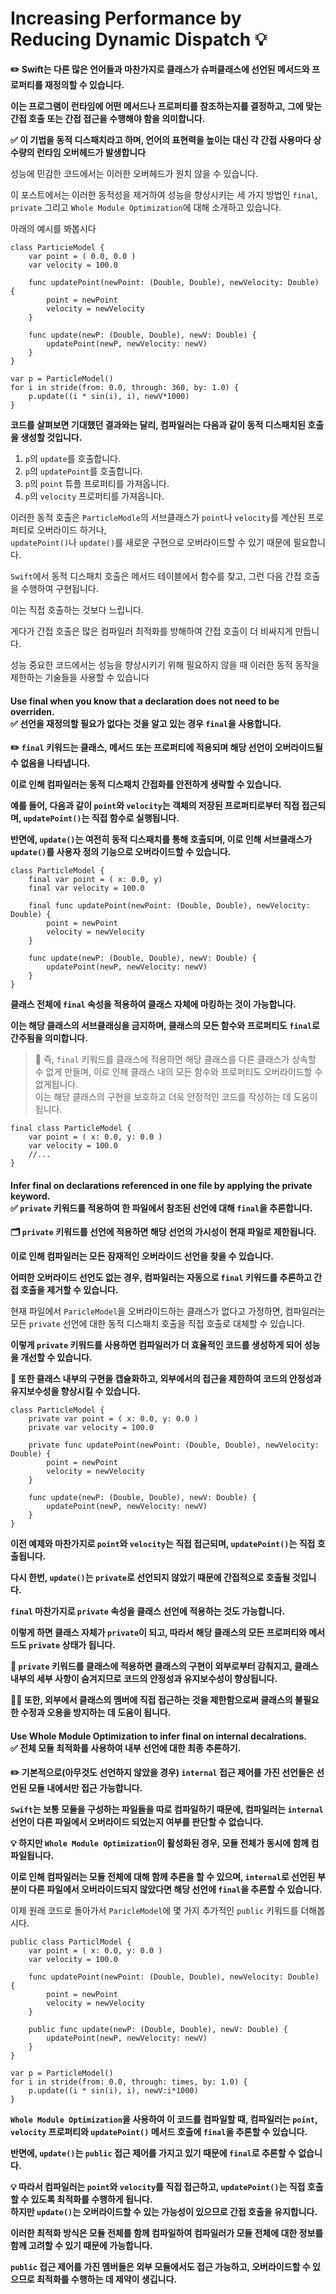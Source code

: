 # Increasing Performance by Reducing Dynamic Dispatch 💡</br>

**✏️ Swift는 다른 많은 언어들과 마찬가지로 클래스가 슈퍼클래스에 선언된 메서드와 프로퍼티를 재정의할 수 있습니다.**</br>

**이는 프로그램이 런타임에 어떤 메서드나 프로퍼티를 참조하는지를 결정하고, 그에 맞는 간접 호출 또는 간접 접근을 수행해야 함을 의미합니다.**</br>

**✅ 이 기법을 동적 디스패치라고 하며, 언어의 표현력을 높이는 대신 각 간접 사용마다 상수량의 런타임 오버헤드가 발생합니다**</br>

성능에 민감한 코드에서는 이러한 오버헤드가 원치 않을 수 있습니다.</br>

이 포스트에서는 이러한 동적성을 제거하여 성능을 향상시키는 세 가지 방법인 `final`, `private` 그리고 `Whole Module Optimization`에 대해 소개하고 있습니다.</br>

아래의 예시를 봐봅시다</br>

```swift!
class ParticieModel {
    var point = ( 0.0, 0.0 )
    var velocity = 100.0
    
    func updatePoint(newPoint: (Double, Double), newVelocity: Double) {
        point = newPoint
        velocity = newVelocity
    }
    
    func update(newP: (Double, Double), newV: Double) {
        updatePoint(newP, newVelocity: newV)
    }
}

var p = ParticleModel()
for i in stride(from: 0.0, through: 360, by: 1.0) {
    p.update((i * sin(i), i), newV*1000)
}
```

**코드를 살펴보면 기대했던 결과와는 달리, 컴파일러는 다음과 같이 동적 디스패치된 호출을 생성할 것입니다.**

1. `p`의 `update`를 호출합니다.
2. `p`의 `updatePoint`를 호출합니다.
3. `p`의 `point` 튜플 프로퍼티를 가져옵니다.
4. `p`의 `velocity` 프로퍼티를 가져옵니다.</br>

이러한 동적 호출은 `ParticleModle`의 서브클래스가 `point`나 `velocity`를 계산된 프로퍼티로 오버라이드 하거나,</br>`updatePoint()`나 `update()`를 새로운 구현으로 오버라이드할 수 있기 때문에 필요합니다.</br>

`Swift`에서 동적 디스패치 호출은 메서드 테이블에서 함수를 찾고, 그런 다음 간접 호출을 수행하여 구현됩니다.</br>

이는 직접 호출하는 것보다 느립니다.</br>

게다가 간접 호출은 많은 컴파일러 최적화를 방해하여 간접 호출이 더 비싸지게 만듭니다.</br>

성능 중요한 코드에서는 성능을 향상시키기 위해 필요하지 않을 때 이러한 동적 동작을 제한하는 기술들을 사용할 수 있습니다</br>

#### Use final when you know that a declaration does not need to be overriden.</br>✅ 선언을 재정의할 필요가 없다는 것을 알고 있는 경우 `final`을 사용합니다.</br>

**✏️ `final` 키워드는 클래스, 메서드 또는 프로퍼티에 적용되며 해당 선언이 오버라이드될 수 없음을 나타냅니다.**</br>

**이로 인해 컴파일러는 동적 디스패치 간접화를 안전하게 생략할 수 있습니다.**</br>

**예를 들어, 다음과 같이 `point`와 `velocity`는 객체의 저장된 프로퍼티로부터 직접 접근되며, `updatePoint()`는 직접 함수로 실행됩니다.**</br>

**반면에, `update()`는 여전히 동적 디스패치를 통해 호출되며, 이로 인해 서브클래스가 `update()`를 사용자 정의 기능으로 오버라이드할 수 있습니다.**</br>

```swift!
class ParticleModel {
    final var point = ( x: 0.0, y)
    final var velocity = 100.0
    
    final func updatePoint(newPoint: (Double, Double), newVelocity: Double) {
        point = newPoint
        velocity = newVelocity
    }
    
    func update(newP: (Double, Double), newV: Double) {
        updatePoint(newP, newVelocity: newV)
    }
}
```

**클래스 전체에 `final` 속성을 적용하여 클래스 자체에 마킹하는 것이 가능합니다.**</br>

**이는 해당 클래스의 서브클래싱을 금지하며, 클래스의 모든 함수와 프로퍼티도 `final`로 간주됨을 의미합니다.**</br>

> 📌 즉, `final` 키워드를 클래스에 적용하면 해당 클래스를 다른 클래스가 상속할 수 없게 만들며, 이로 인해 클래스 내의 모든 함수와 프로퍼티도 오버라이드할 수 없게됩니다.</br>
> 이는 해당 클래스의 구현을 보호하고 더욱 안정적인 코드를 작성하는 데 도움이 됩니다.</br>

```swift!
final class ParticleModel {
    var point = ( x: 0.0, y: 0.0 )
    var velocity = 100.0
    //...
}
```

#### Infer final on declarations referenced in one file by applying the private keyword.</br>✅ `private` 키워드를 적용하여 한 파일에서 참조된 선언에 대해 `final`을 추론합니다.</br>

**🗂️ `private` 키워드를 선언에 적용하면 해당 선언의 가시성이 현재 파일로 제한됩니다.**</br>

**이로 인해 컴파일러는 모든 잠재적인 오버라이드 선언을 찾을 수 있습니다.**</br>

**어떠한 오버라이드 선언도 없는 경우, 컴파일러는 자동으로 `final` 키워드를 추론하고 간접 호출을 제거할 수 있습니다.**</br>

현재 파일에서 `ParicleModel`을 오버라이드하는 클래스가 없다고 가정하면, 컴파일러는 모든 `private` 선언에 대한 동적 디스패치 호출을 직접 호출로 대체할 수 있습니다.</br>

**이렇게 `private` 키워드를 사용하면 컴파일러가 더 효율적인 코드를 생성하게 되어 성능을 개선할 수 있습니다.**</br>

**💊 또한 클래스 내부의 구현을 캡슐화하고, 외부에서의 접근을 제한하여 코드의 안정성과 유지보수성을 향상시킬 수 있습니다.**</br>

```swift!
class ParticleModel {
    private var point = ( x: 0.0, y: 0.0 )
    private var velocity = 100.0
    
    private func updatePoint(newPoint: (Double, Double), newVelocity: Double) {
        point = newPoint
        velocity = newVelocity
    }
    
    func update(newP: (Double, Double), newV: Double) {
        updatePoint(newP, newVelocity: newV)
    }
}
```

**이전 예제와 마찬가지로 `point`와 `velocity`는 직접 접근되며, `updatePoint()`는 직접 호출됩니다.**</br>

**다시 한번, `update()`는 `private`로 선언되지 않았기 때문에 간접적으로 호출될 것입니다.**</br>

**`final` 마찬가지로 `private` 속성을 클래스 선언에 적용하는 것도 가능합니다.**</br>

**이렇게 하면 클래스 자체가 `private`이 되고, 따라서 해당 클래스의 모든 프로퍼티와 메서드도 `private` 상태가 됩니다.**</br>

**💊 `private` 키워드를 클래스에 적용하면 클래스의 구현이 외부로부터 감춰지고, 클래스 내부의 세부 사항이 숨겨지므로 코드의 안정성과 유지보수성이 향상됩니다.**</br> 

**🙋‍♂️ 또한, 외부에서 클래스의 멤버에 직접 접근하는 것을 제한함으로써 클래스의 불필요한 수정과 오용을 방지하는 데 도움이 됩니다.**</br>

#### Use Whole Module Optimization to infer final on internal decalrations.</br>✅ 전체 모듈 최적화를 사용하여 내부 선언에 대한 최종 추론하기.</br>

**✏️ 기본적으로(아무것도 선언하지 않았을 경우) `internal` 접근 제어를 가진 선언들은 선언된 모듈 내에서만 접근 가능합니다.**</br>

**`Swift`는 보통 모듈을 구성하는 파일들을 따로 컴파일하기 때문에, 컴파일러는 `internal` 선언이 다른 파일에서 오버라이드 되었는지 여부를 판단할 수 없습니다.**</br>

**💡 하지만 `Whole Module Optimization`이 활성화된 경우, 모듈 전체가 동시에 함께 컴파일됩니다.**</br>

**이로 인해 컴파일러는 모듈 전체에 대해 함께 추론을 할 수 있으며, `internal`로 선언된 부분이 다른 파일에서 오버라이드되지 않았다면 해당 선언에 `final`을 추론할 수 있습니다.**</br>

이제 원래 코드로 돌아가서 `ParicleModel`에 몇 가지 추가적인 `public` 키워드를 더해봅시다.</br>

```swift!
public class ParticlModel {
    var point = ( x: 0.0, y: 0.0 )
    var velocity = 100.0
    
    func updatePoint(newPoint: (Double, Double), newVelocity: Double) {
        point = newPoint
        velocity = newVelocity
    }
    
    public func update(newP: (Double, Double), newV: Double) {
        updatePoint(newP, newVelocity: newV)
    }
}

var p = ParticleModel()
for i in stride(from: 0.0, through: times, by: 1.0) {
    p.update((i * sin(i), i), newV:i*1000)
}
```

**`Whole Module Optimization`을 사용하여 이 코드를 컴파일할 때, 컴파일러는 `point`, `velocity` 프로퍼티와 `updatePoint()` 메서드 호출에 `final`을 추론할 수 있습니다.**</br>

**반면에, `update()`는 `public` 접근 제어를 가지고 있기 때문에 `final`로 추론할 수 없습니다.**</br>

**💡 따라서 컴파일러는 `point`와 `velocity`를 직접 접근하고, `updatePoint()`는 직접 호출할 수 있도록 최적화를 수행하게 됩니다.</br>하지만 `update()`는 오버라이드할 수 있는 가능성이 있으므로 간접 호출을 유지합니다.**</br>

**이러한 최적화 방식은 모듈 전체를 함께 컴파일하여 컴파일러가 모듈 전체에 대한 정보를 함께 고려할 수 있기 때문에 가능합니다.**</br>

**`public` 접근 제어를 가진 멤버들은 외부 모듈에서도 접근 가능하고, 오버라이드할 수 있으므로 최적화를 수행하는 데 제약이 생깁니다.**</br>
